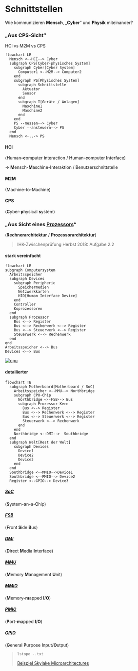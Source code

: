 # Schnittstellen

 Wie kommunizieren **Mensch**, „**Cyber**“ und **Physik** miteinander?

### „Aus CPS-Sicht“

HCI vs M2M vs CPS

```mermaid
flowchart LR
  Mensch <--HCI--> Cyber
  subgraph CPS[Cyber-physisches System]
    subgraph Cyber[Cyber System]
      Computer1 <--M2M--> Computer2
    end
    subgraph PS[Physisches System]
      subgraph Schnittstelle
        Aktuator
        Sensor
      end
      subgraph I[Geräte / Anlagen]
        Maschine1
        Maschine2
      end
    end
    PS --messen--> Cyber
    Cyber --ansteuern--> PS
  end
  Mensch <-..-> PS
```

#### HCI
(**H**uman–**c**omputer **i**nteraction / **H**uman-**c**omputer **I**nterface)

-> **M**ensch-**M**aschine-**I**nteraktion / Benutzerschnittstelle

#### M2M
(Machine-to-Machine)

#### CPS
(**C**yber-**p**hysical **s**ystem)


### „Aus Sicht eines [Prozessors](https://de.wikipedia.org/wiki/Prozessor#Verarbeitung_eines_einzelnen_Befehls)“
(**Rechnerarchitektur** / **Prozessorarchitektur**)

> IHK-Zwischenprüfung Herbst 2018: Aufgabe 2.2

#### stark vereinfacht

```mermaid
flowchart LR
subgraph Computersystem
  Arbeitsspeicher
  subgraph Devices
    subgraph Peripherie
      Speichermedien
      Netzwerkkarten
      HID[Human Interface Device]
    end
    Controller
    Koprozessoren
  end
  subgraph Prozessor
    Bus <--> Register
    Bus <--> Rechenwerk <--> Register
    Bus <--> Steuerwerk <--> Register
    Steuerwerk <--> Rechenwerk
  end
end
Arbeitsspeicher <--> Bus
Devices <--> Bus
```

[![cpu](https://upload.wikimedia.org/wikipedia/commons/3/3a/ABasicComputer.svg)](https://en.wikipedia.org/wiki/Central_processing_unit#Structure_and_implementation)

#### detailierter

```mermaid
flowchart TB
  subgraph Motherboard[Motherboard / SoC]
    Arbeitsspeicher <--MMU--> Northbridge
    subgraph CPU-Chip
      Northbridge <--FSB--> Bus
      subgraph Prozessor-Kern
        Bus <--> Register
        Bus <--> Rechenwerk <--> Register
        Bus <--> Steuerwerk <--> Register
        Steuerwerk <--> Rechenwerk
      end
    end
    Northbridge <--DMI-->  Southbridge
  end
  subgraph Welt[Rest der Welt]
    subgraph Devices
      Device1
      Device2
      Device3
    end
  end
  Southbridge <--MMIO-->Device1 
  Southbridge <--PMIO--> Device2
  Register <--GPIO--> Device3
```

##### [SoC](https://de.wikipedia.org/wiki/System-on-a-Chip)
(**S**ystem-**o**n-a-**C**hip)

##### [FSB](https://de.wikipedia.org/wiki/Front_Side_Bus)
(**F**ront **S**ide **B**us)

##### [DMI](https://de.wikipedia.org/wiki/Direct_Media_Interface)
(**D**irect **M**edia **I**nterface)

##### [MMU](https://de.wikipedia.org/wiki/Memory_Management_Unit)
(**M**emory **M**anagement **U**nit)

##### [MMIO](https://de.wikipedia.org/wiki/Memory_Mapped_I/O)
(**M**emory-**m**apped **I**/**O**)

##### [PMIO](https://de.wikipedia.org/wiki/Memory_Mapped_I/O)
(**P**ort-**m**apped **I**/**O**)

##### [GPIO](https://de.wikipedia.org/wiki/GPIO)
(**G**eneral **P**urpose **I**nput/**O**utput)


> `lstopo -.txt`
>
> [Beispiel Skylake Microarchitectures](https://en.wikichip.org/wiki/intel/microarchitectures/skylake_(client)#Block_Diagram)

